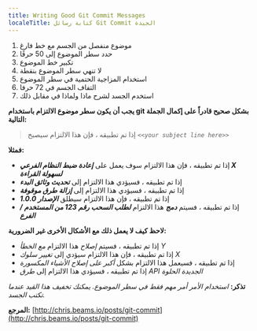 ```yaml
---
title: Writing Good Git Commit Messages
localeTitle: كتابة رسائل Git Commit الجيدة
---
```

1.  موضوع منفصل من الجسم مع خط فارغ
2.  حدد سطر الموضوع إلى 50 حرفًا
3.  تكبير خط الموضوع
4.  لا تنهي سطر الموضوع بنقطة
5.  استخدام المزاجية الحتمية في سطر الموضوع
6.  التفاف الجسم في 72 حرفا
7.  استخدم الجسد لشرح ماذا ولماذا في مقابل ذلك

**يجب أن يكون سطر موضوع الالتزام باستخدام git بشكل صحيح قادراً على إكمال الجملة التالية:**

> إذا تم تطبيقه ، فإن هذا الالتزام سيصبح _`<<your subject line here>>`_

**فمثلا:**

*   إذا تم تطبيقه ، فإن هذا الالتزام سوف يعمل على **_إعادة ضبط النظام الفرعي X لسهولة القراءة_**
*   إذا تم تطبيقه ، فسيؤدي هذا الالتزام إلى **_تحديث وثائق البدء_**
*   إذا تم تطبيقه ، فسيؤدي هذا الالتزام إلى **_إزالة طرق موقوفة_**
*   إذا تم تطبيقه ، فإن هذا الالتزام سيطلق **_الإصدار 1.0.0_**
*   إذا تم تطبيقه ، فسيتم **_دمج_** هذا الالتزام **_لطلب السحب رقم 123 من المستخدم / الفرع_**

**لاحظ كيف لا يعمل ذلك مع الأشكال الأخرى غير الضرورية:**

*   إذا تم تطبيقه ، فسيتم _إصلاح_ هذا الالتزام _مع الخطأ Y_
*   إذا تم تطبيقه ، فإن هذا الالتزام سيؤدي إلى _تغيير سلوك X_
*   إذا تم تطبيقه ، فسيعمل هذا الالتزام بشكل _أكبر على إصلاح الأشياء المكسورة_
*   إذا تم تطبيقه ، فسيؤدي هذا الالتزام إلى _طرق API الجديدة الحلوة_

**تذكر:** _استخدام الأمر أمر مهم فقط في سطر الموضوع. يمكنك تخفيف هذا القيد عندما تكتب الجسد._

**المرجع:** [http://chris.beams.io/posts/git-commit](http://chris.beams.io/posts/git-commit)